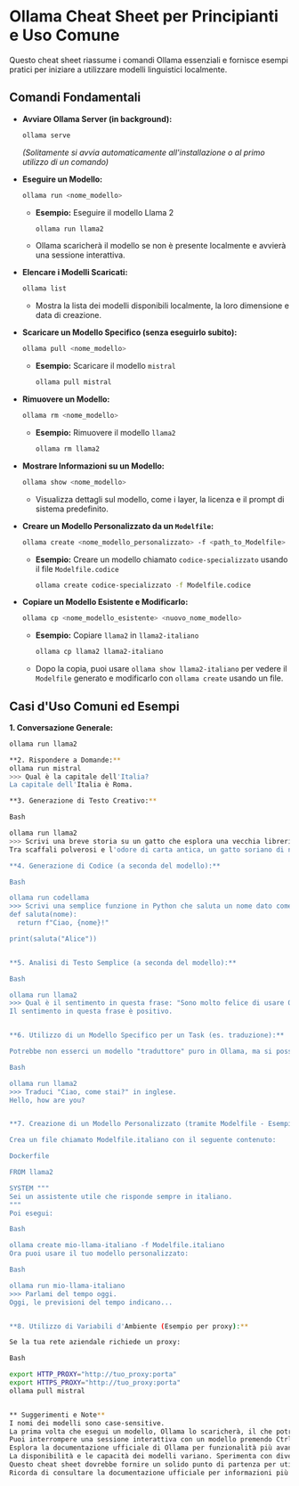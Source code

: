 # Ollama Cheat Sheet per Principianti e Uso Comune

Questo cheat sheet riassume i comandi Ollama essenziali e fornisce esempi pratici per iniziare a utilizzare modelli linguistici localmente.

## Comandi Fondamentali

* **Avviare Ollama Server (in background):**
    ```bash
    ollama serve
    ```
    *(Solitamente si avvia automaticamente all'installazione o al primo utilizzo di un comando)*

* **Eseguire un Modello:**
    ```bash
    ollama run <nome_modello>
    ```
    * **Esempio:** Eseguire il modello Llama 2
        ```bash
        ollama run llama2
        ```
    * Ollama scaricherà il modello se non è presente localmente e avvierà una sessione interattiva.

* **Elencare i Modelli Scaricati:**
    ```bash
    ollama list
    ```
    * Mostra la lista dei modelli disponibili localmente, la loro dimensione e data di creazione.

* **Scaricare un Modello Specifico (senza eseguirlo subito):**
    ```bash
    ollama pull <nome_modello>
    ```
    * **Esempio:** Scaricare il modello `mistral`
        ```bash
        ollama pull mistral
        ```

* **Rimuovere un Modello:**
    ```bash
    ollama rm <nome_modello>
    ```
    * **Esempio:** Rimuovere il modello `llama2`
        ```bash
        ollama rm llama2
        ```

* **Mostrare Informazioni su un Modello:**
    ```bash
    ollama show <nome_modello>
    ```
    * Visualizza dettagli sul modello, come i layer, la licenza e il prompt di sistema predefinito.

* **Creare un Modello Personalizzato da un `Modelfile`:**
    ```bash
    ollama create <nome_modello_personalizzato> -f <path_to_Modelfile>
    ```
    * **Esempio:** Creare un modello chiamato `codice-specializzato` usando il file `Modelfile.codice`
        ```bash
        ollama create codice-specializzato -f Modelfile.codice
        ```

* **Copiare un Modello Esistente e Modificarlo:**
    ```bash
    ollama cp <nome_modello_esistente> <nuovo_nome_modello>
    ```
    * **Esempio:** Copiare `llama2` in `llama2-italiano`
        ```bash
        ollama cp llama2 llama2-italiano
        ```
    * Dopo la copia, puoi usare `ollama show llama2-italiano` per vedere il `Modelfile` generato e modificarlo con `ollama create` usando un file.

## Casi d'Uso Comuni ed Esempi

**1. Conversazione Generale:**

```bash
ollama run llama2

**2. Rispondere a Domande:**
ollama run mistral
>>> Qual è la capitale dell'Italia?
La capitale dell'Italia è Roma.

**3. Generazione di Testo Creativo:**

Bash

ollama run llama2
>>> Scrivi una breve storia su un gatto che esplora una vecchia libreria.
Tra scaffali polverosi e l'odore di carta antica, un gatto soriano di nome Ombra si avventurò. I suoi occhi ambrati brillavano nella penombra, catturando i titoli dorati sui dorsi dei libri...

**4. Generazione di Codice (a seconda del modello):**

Bash

ollama run codellama
>>> Scrivi una semplice funzione in Python che saluta un nome dato come input.
def saluta(nome):
  return f"Ciao, {nome}!"

print(saluta("Alice"))


**5. Analisi di Testo Semplice (a seconda del modello):**

Bash

ollama run llama2
>>> Qual è il sentimento in questa frase: "Sono molto felice di usare Ollama!"
Il sentimento in questa frase è positivo.


**6. Utilizzo di un Modello Specifico per un Task (es. traduzione):**

Potrebbe non esserci un modello "traduttore" puro in Ollama, ma si possono usare modelli generalisti con prompt specifici:

Bash

ollama run llama2
>>> Traduci "Ciao, come stai?" in inglese.
Hello, how are you?


**7. Creazione di un Modello Personalizzato (tramite Modelfile - Esempio):**

Crea un file chiamato Modelfile.italiano con il seguente contenuto:

Dockerfile

FROM llama2

SYSTEM """
Sei un assistente utile che risponde sempre in italiano.
"""
Poi esegui:

Bash

ollama create mio-llama-italiano -f Modelfile.italiano
Ora puoi usare il tuo modello personalizzato:

Bash

ollama run mio-llama-italiano
>>> Parlami del tempo oggi.
Oggi, le previsioni del tempo indicano...


**8. Utilizzo di Variabili d'Ambiente (Esempio per proxy):**

Se la tua rete aziendale richiede un proxy:

Bash

export HTTP_PROXY="http://tuo_proxy:porta"
export HTTPS_PROXY="http://tuo_proxy:porta"
ollama pull mistral


** Suggerimenti e Note**
I nomi dei modelli sono case-sensitive.
La prima volta che esegui un modello, Ollama lo scaricherà, il che potrebbe richiedere del tempo a seconda della dimensione del modello e della tua connessione internet.
Puoi interrompere una sessione interattiva con un modello premendo Ctrl + D o digitando /bye.
Esplora la documentazione ufficiale di Ollama per funzionalità più avanzate e opzioni di configurazione.
La disponibilità e le capacità dei modelli variano. Sperimenta con diversi modelli per trovare quello più adatto alle tue esigenze.
Questo cheat sheet dovrebbe fornire un solido punto di partenza per utilizzare Ollama nella tua azienda.
Ricorda di consultare la documentazione ufficiale per informazioni più dettagliate e funzionalità avanzate.
